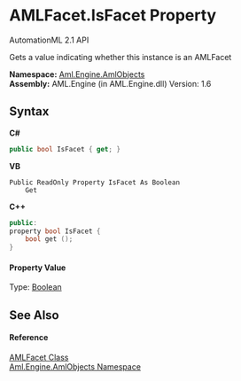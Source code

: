# AMLFacet.IsFacet Property 
AutomationML 2.1 API 

Gets a value indicating whether this instance is an AMLFacet

**Namespace:**&nbsp;<a href="N_Aml_Engine_AmlObjects">Aml.Engine.AmlObjects</a><br />**Assembly:**&nbsp;AML.Engine (in AML.Engine.dll) Version: 1.6

## Syntax

**C#**<br />
``` C#
public bool IsFacet { get; }
```

**VB**<br />
``` VB
Public ReadOnly Property IsFacet As Boolean
	Get
```

**C++**<br />
``` C++
public:
property bool IsFacet {
	bool get ();
}
```


#### Property Value
Type: <a href="https://docs.microsoft.com/dotnet/api/system.boolean" target="_parent" rel="noopener noreferrer">Boolean</a>

## See Also


#### Reference
<a href="T_Aml_Engine_AmlObjects_AMLFacet">AMLFacet Class</a><br /><a href="N_Aml_Engine_AmlObjects">Aml.Engine.AmlObjects Namespace</a><br />